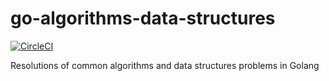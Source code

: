 # go-algorithms-data-structures

[![CircleCI](https://circleci.com/gh/fabiothiroki/go-algorithms-data-structures/tree/master.svg?style=svg)](https://circleci.com/gh/fabiothiroki/go-algorithms-data-structures/tree/master)

Resolutions of common algorithms and data structures problems in Golang
